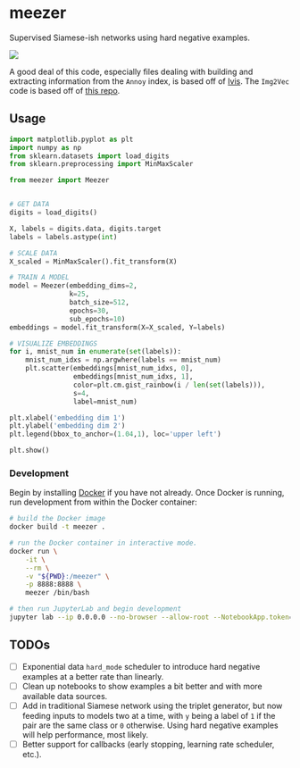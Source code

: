 # meezer
Supervised Siamese-ish networks using hard negative examples.

![](https://i.redd.it/fq6l78zdlow21.jpg)

A good deal of this code, especially files dealing with building and extracting information from the `Annoy` index, is based off of [Ivis](https://github.com/beringresearch/ivis). The `Img2Vec` code is based off of [this repo](https://github.com/jaredwinick/img2vec-keras).

## Usage
```python
import matplotlib.pyplot as plt
import numpy as np
from sklearn.datasets import load_digits
from sklearn.preprocessing import MinMaxScaler

from meezer import Meezer


# GET DATA
digits = load_digits()

X, labels = digits.data, digits.target
labels = labels.astype(int)

# SCALE DATA
X_scaled = MinMaxScaler().fit_transform(X)

# TRAIN A MODEL
model = Meezer(embedding_dims=2,
               k=25,
               batch_size=512,
               epochs=30,
               sub_epochs=10)
embeddings = model.fit_transform(X=X_scaled, Y=labels)

# VISUALIZE EMBEDDINGS
for i, mnist_num in enumerate(set(labels)):
    mnist_num_idxs = np.argwhere(labels == mnist_num)
    plt.scatter(embeddings[mnist_num_idxs, 0],
                embeddings[mnist_num_idxs, 1],
                color=plt.cm.gist_rainbow(i / len(set(labels))),
                s=4,
                label=mnist_num)

plt.xlabel('embedding dim 1')
plt.ylabel('embedding dim 2')
plt.legend(bbox_to_anchor=(1.04,1), loc='upper left')

plt.show()
```

### Development
Begin by installing [Docker](https://docs.docker.com/install/) if you have not already. Once Docker is running, run development from within the Docker container:

```bash
# build the Docker image
docker build -t meezer .

# run the Docker container in interactive mode.
docker run \
    -it \
    --rm \
    -v "${PWD}:/meezer" \
    -p 8888:8888 \
    meezer /bin/bash

# then run JupyterLab and begin development
jupyter lab --ip 0.0.0.0 --no-browser --allow-root --NotebookApp.token='' --NotebookApp.password=''
```

## TODOs
- [ ] Exponential data `hard_mode` scheduler to introduce hard negative examples at a better rate than linearly.
- [ ] Clean up notebooks to show examples a bit better and with more available data sources.
- [ ] Add in traditional Siamese network using the triplet generator, but now feeding inputs to models two at a time, with `y` being a label of `1` if the pair are the same class or `0` otherwise. Using hard negative examples will help performance, most likely.
- [ ] Better support for callbacks (early stopping, learning rate scheduler, etc.).
